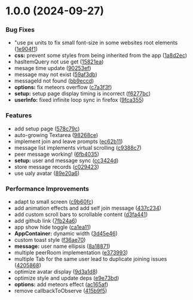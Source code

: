 # 1.0.0 (2024-09-27)


### Bug Fixes

* "use px units to fix small font-size in some websites root elements ([1e904f1](https://github.com/molvqingtai/WebChat/commit/1e904f12d791cc030d175cbc35bdee61b8237764))
* **css:** prevent some styles from being inherited from the app ([1a8d2ec](https://github.com/molvqingtai/WebChat/commit/1a8d2ec675d53eb2dc3641e52c8e0b1054b1b93f))
* hasItemQuery not use get ([15821ea](https://github.com/molvqingtai/WebChat/commit/15821eaa47203178accf7634ebf8af1ca0d33de0))
* mesage time update ([90253ef](https://github.com/molvqingtai/WebChat/commit/90253effa616ea0b991f69cd01e7c9eba942645e))
* message may not exist ([59af3db](https://github.com/molvqingtai/WebChat/commit/59af3db87e5ae4d9bae621f0020f90238ae7c7ff))
* messageId not found ([bb9eccd](https://github.com/molvqingtai/WebChat/commit/bb9eccd31c67f0c921d1bd27aec1b9809a2970c6))
* **options:** fix meteors overflow ([c7a3f3f](https://github.com/molvqingtai/WebChat/commit/c7a3f3f150dd7af8c5394ba11323fd6addf2481d))
* **setup:** setup page display timing is incorrect ([f6277bc](https://github.com/molvqingtai/WebChat/commit/f6277bcc83d8306c5ca9c8fc269cea6b7760c004))
* **userInfo:** fixed infinite loop sync in firefox ([9fca355](https://github.com/molvqingtai/WebChat/commit/9fca355c99cacca116904a6b31f3e953d8a567ba))


### Features

* add setup page ([578c79c](https://github.com/molvqingtai/WebChat/commit/578c79cec3da369ba9949d1f76d1d6f9540f1e79))
* auto-growing Textarea ([98268ce](https://github.com/molvqingtai/WebChat/commit/98268ce09f82b9cbb096e94f28c9c13f30b66301))
* implement join and leave prompts ([ec62b11](https://github.com/molvqingtai/WebChat/commit/ec62b1155e4d1d66c9487db41eff1ebac79c199a))
* message list implements virtual scrolling ([c9388c7](https://github.com/molvqingtai/WebChat/commit/c9388c744e554a89b1d784c8475fd775207cd806))
* peer message working! ([6fb4035](https://github.com/molvqingtai/WebChat/commit/6fb4035ac34a1b64762237a60455612ac1e2a5bf))
* **setup:** user and message sync ([cc3424d](https://github.com/molvqingtai/WebChat/commit/cc3424d4d8203fd09d5412f8498d143bf4283ede))
* store message records ([c029423](https://github.com/molvqingtai/WebChat/commit/c029423bf9e553cd9000f547f6c7cd28da05896e))
* use ualy avatar ([89e20a6](https://github.com/molvqingtai/WebChat/commit/89e20a65db3cdb8e24bad34c5002a25ffd128c47))


### Performance Improvements

* adapt to small screen ([c9b60fc](https://github.com/molvqingtai/WebChat/commit/c9b60fc6d4af83903cbe6bcc4621e5c081417d3f))
* add animation effects and add self join message ([437c234](https://github.com/molvqingtai/WebChat/commit/437c234f8a7ba1e02c04cc60bddafd59436a33fd))
* add custom scroll bars to scrollable content ([d3fa441](https://github.com/molvqingtai/WebChat/commit/d3fa4418463d47cfe9164086bc00a86ce624b7d7))
* add github link ([7fb24a6](https://github.com/molvqingtai/WebChat/commit/7fb24a68990bb37a15ad01f0f97c7b18a148c20c))
* app show hide toggle ([ca1ea11](https://github.com/molvqingtai/WebChat/commit/ca1ea11dcbcd1f090f23282127b934afce25fa1c))
* **AppContainer:** dynamic width ([3d45e46](https://github.com/molvqingtai/WebChat/commit/3d45e4609c136a98e9994d0c04f64a8d89cb6442))
* custom toast style ([f36ae70](https://github.com/molvqingtai/WebChat/commit/f36ae70146736533ef1178af2ac11402cf957b37))
* **message:** user name ellipsis ([8a18871](https://github.com/molvqingtai/WebChat/commit/8a18871b90a59ce6e958d600de5993d83c85d322))
* multiple peerRoom implementation ([e373993](https://github.com/molvqingtai/WebChat/commit/e37399389974384634089dfe301973e9deea99a0))
* multiple Tab for the same user lead to duplicate joining issues ([4205868](https://github.com/molvqingtai/WebChat/commit/420586839ac6e6192caa258b271da948b5f80992))
* optimize avatar display ([9d3a1d8](https://github.com/molvqingtai/WebChat/commit/9d3a1d81cdb9df048b0b3c81ff7b091a79891ac7))
* optimize style and update deps ([e9e73bd](https://github.com/molvqingtai/WebChat/commit/e9e73bd128d85da08a628e2044e0bdf7b40ebc0a))
* **options:** add meteors effect ([ac165af](https://github.com/molvqingtai/WebChat/commit/ac165af833c6797d629afd70117f930a25673778))
* remove callbackToObserve ([415b9f5](https://github.com/molvqingtai/WebChat/commit/415b9f507ee9268e11d1e98d8dcb5e22b6f594d3))
